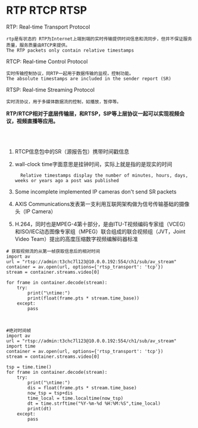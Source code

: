 # RTP RTCP RTSP 

RTP: Real-time Transport Protocol
    
    rtp是有状态的 RTP为Internet上端到端的实时传输提供时间信息和流同步，但并不保证服务质量，服务质量由RTCP来提供。
    The RTP packets only contain relative timestamps
    
RTCP: Real-time Control Protocol 
    
    实时传输控制协议，同RTP一起用于数据传输的监视，控制功能。 
    The absolute timestamps are included in the sender report (SR) 
    
RTSP: Real-time Streaming Protocol

    实时流协议，用于多媒体数据流的控制，如播放，暂停等。
    
    
**RTP/RTCP相对于底层传输层，和RTSP，SIP等上层协议一起可以实现视频会议，视频直播等应用。**

<br><br>


1. RTCP信息包中的SR（源报告包）携带时间戳信息

2. wall-clock time字面意思是挂钟时间，实际上就是指的是现实的时间

         Relative timestamps display the number of minutes, hours, days, weeks or years ago a post was published
         

1. Some incomplete implemented IP cameras don't send SR packets

2. AXIS Communications发表第一支利用互联网架构做为信号传输基础的摄像头（IP Camera） 
3. H.264，同时也是MPEG-4第十部分，是由ITU-T视频编码专家组（VCEG）和ISO/IEC动态图像专家组（MPEG）联合组成的联合视频组（JVT，Joint Video Team）提出的高度压缩数字视频编解码器标准


```
# 获取视频流的从第一帧获取信息后的相对时间
import av
url = "rtsp://admin:t3chc7l123@10.0.0.192:554/ch1/sub/av_stream"
container = av.open(url, options={'rtsp_transport': 'tcp'})
stream = container.streams.video[0]

for frame in container.decode(stream):
    try:
        print("\ntime:")
        print(float(frame.pts * stream.time_base))
    except:
        pass



#绝对时间帧
import av
url = "rtsp://admin:t3chc7l123@10.0.0.192:554/ch1/sub/av_stream"
import time
container = av.open(url, options={'rtsp_transport': 'tcp'})
stream = container.streams.video[0]

tsp = time.time()
for frame in container.decode(stream):
    try:
        print("\ntime:")
        dis = float(frame.pts * stream.time_base)
        now_tsp = tsp+dis
        time_local = time.localtime(now_tsp)
        dt = time.strftime("%Y-%m-%d %H:%M:%S",time_local)
        print(dt)
    except:
        pass

```
